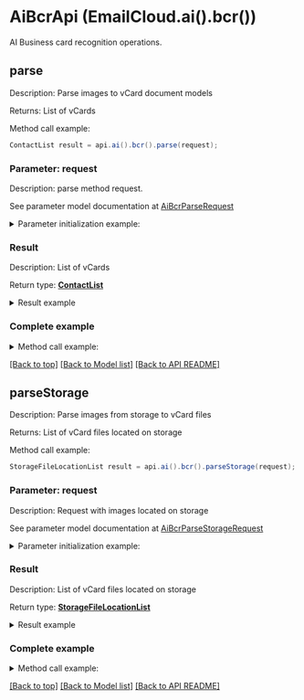 # AiBcrApi (EmailCloud.ai().bcr())

AI Business card recognition operations.

<a name="parse"></a>
## parse

Description: Parse images to vCard document models             

Returns: List of vCards

Method call example:
```java
ContactList result = api.ai().bcr().parse(request);
```


### Parameter: request

Description: parse method request.

See parameter model documentation at [AiBcrParseRequest](AiBcrParseRequest.md)

<details>
    <summary>Parameter initialization example:</summary>

```java
AiBcrParseRequest request = Models.aiBcrParseRequest()
    .file(IOUtils.toByteArray(new FileInputStream("/path/to/image.png")))
    .countries("us")
    .languages("en")
    .isSingle(true)
    .build();
```

</details>

### Result

Description: List of vCards

Return type: [**ContactList**](ContactList.md)

<details>
    <summary>Result example</summary>

```java
result = Models.contactList()
    .value(Arrays.<ContactDto>asList(
        Models.contactDto()
            .attachments(Arrays.<Attachment>asList(
                Models.attachment()
                    .name("attachment.txt")
                    .base64Data("U29tZSBmaWxlIGNvbnRlbnQ=")
                    .build()))
            .displayName("Alex Thomas")
            .emailAddresses(Arrays.<EmailAddress>asList(
                Models.emailAddress()
                    .category(Models.enumWithCustom<EmailAddressCategory>()
                        .value("Custom")
                        .description("Partners")
                        .build())
                    .displayName("Alex Thomas Partners")
                    .preferred(true)
                    .address("email@aspose.com")
                    .build()))
            .gender("Male")
            .givenName("Alex")
            .phoneNumbers(Arrays.<PhoneNumber>asList(
                Models.phoneNumber()
                    .category(Models.enumWithCustom<PhoneNumberCategory>()
                        .value("Office")
                        .build())
                    .number("+49 211 4247 21")
                    .preferred(true)
                    .build()))
            .profession("GENERAL DIRECTOR")
            .surname("Thomas")
            .urls(Arrays.<Url>asList(
                Models.url()
                    .category(Models.enumWithCustom<UrlCategory>()
                        .value("Work")
                        .build())
                    .preferred(true)
                    .href("www.aspose.com")
                    .build()))
            .build()))
    .build();
```
</details>

### Complete example

<details>
    <summary>Method call example:</summary>

```java
EmailCloud api = new EmailCloud(appKey, appSid);

// Prepare parameters:
AiBcrParseRequest request = Models.aiBcrParseRequest()
    .file(IOUtils.toByteArray(new FileInputStream("/path/to/image.png")))
    .countries("us")
    .languages("en")
    .isSingle(true)
    .build();

// Call method:
ContactList result = api.ai().bcr().parse(request);

// Result example:
result = Models.contactList()
    .value(Arrays.<ContactDto>asList(
        Models.contactDto()
            .attachments(Arrays.<Attachment>asList(
                Models.attachment()
                    .name("attachment.txt")
                    .base64Data("U29tZSBmaWxlIGNvbnRlbnQ=")
                    .build()))
            .displayName("Alex Thomas")
            .emailAddresses(Arrays.<EmailAddress>asList(
                Models.emailAddress()
                    .category(Models.enumWithCustom<EmailAddressCategory>()
                        .value("Custom")
                        .description("Partners")
                        .build())
                    .displayName("Alex Thomas Partners")
                    .preferred(true)
                    .address("email@aspose.com")
                    .build()))
            .gender("Male")
            .givenName("Alex")
            .phoneNumbers(Arrays.<PhoneNumber>asList(
                Models.phoneNumber()
                    .category(Models.enumWithCustom<PhoneNumberCategory>()
                        .value("Office")
                        .build())
                    .number("+49 211 4247 21")
                    .preferred(true)
                    .build()))
            .profession("GENERAL DIRECTOR")
            .surname("Thomas")
            .urls(Arrays.<Url>asList(
                Models.url()
                    .category(Models.enumWithCustom<UrlCategory>()
                        .value("Work")
                        .build())
                    .preferred(true)
                    .href("www.aspose.com")
                    .build()))
            .build()))
    .build();
```

</details>

[[Back to top]](#) [[Back to Model list]](Models.md) [[Back to API README]](README.md)

<a name="parseStorage"></a>
## parseStorage

Description: Parse images from storage to vCard files             

Returns: List of vCard files located on storage

Method call example:
```java
StorageFileLocationList result = api.ai().bcr().parseStorage(request);
```

### Parameter: request

Description: Request with images located on storage

See parameter model documentation at [AiBcrParseStorageRequest](AiBcrParseStorageRequest.md)

<details>
    <summary>Parameter initialization example:</summary>
    
```java
AiBcrParseStorageRequest request = Models.aiBcrParseStorageRequest()
    .outFolder(Models.storageFolderLocation()
        .storage("First Storage")
        .folderPath("VCard/files/produced/by/parser/will/be/placed/here")
        .build())
    .images(Arrays.<AiBcrImageStorageFile>asList(
        Models.aiBcrImageStorageFile()
            .file(Models.storageFileLocation()
                .fileName("VCardScanImage.jpg")
                .storage("First Storage")
                .folderPath("image/location/on/storage")
                .build())
            .isSingle(true)
            .build()))
    .build();
```

</details>


### Result

Description: List of vCard files located on storage

Return type: [**StorageFileLocationList**](StorageFileLocationList.md)

<details>
    <summary>Result example</summary>

```java
result = Models.storageFileLocationList()
    .value(Arrays.<StorageFileLocation>asList(
        Models.storageFileLocation()
            .fileName("fileOnStorage.txt")
            .storage("First Storage")
            .folderPath("file/location/folder/on/storage")
            .build()))
    .build();
```
</details>

### Complete example

<details>
    <summary>Method call example:</summary>

```java
EmailCloud api = new EmailCloud(appKey, appSid);

// Prepare parameters:
AiBcrParseStorageRequest request = Models.aiBcrParseStorageRequest()
    .outFolder(Models.storageFolderLocation()
        .storage("First Storage")
        .folderPath("VCard/files/produced/by/parser/will/be/placed/here")
        .build())
    .images(Arrays.<AiBcrImageStorageFile>asList(
        Models.aiBcrImageStorageFile()
            .file(Models.storageFileLocation()
                .fileName("VCardScanImage.jpg")
                .storage("First Storage")
                .folderPath("image/location/on/storage")
                .build())
            .isSingle(true)
            .build()))
    .build();

// Call method:
StorageFileLocationList result = api.ai().bcr().parseStorage(request);

// Result example:
result = Models.storageFileLocationList()
    .value(Arrays.<StorageFileLocation>asList(
        Models.storageFileLocation()
            .fileName("fileOnStorage.txt")
            .storage("First Storage")
            .folderPath("file/location/folder/on/storage")
            .build()))
    .build();
```

</details>

[[Back to top]](#) [[Back to Model list]](Models.md) [[Back to API README]](README.md)
